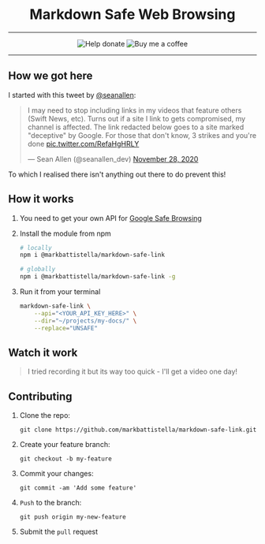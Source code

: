 <div align="center">

# Markdown Safe Web Browsing

---

![Help donate](https://img.shields.io/badge/%20-@markbattistella-blue?logo=paypal&link=https://www.paypal.me/markbattistella/6AUD) ![Buy me a coffee](https://img.shields.io/badge/%20-buymeacoffee-black?logo=buy-me-a-coffee&link=https://www.buymeacoffee.com/markbattistella)

---

</div>

## How we got here

I started with this tweet by [@seanallen](https://twitter.com/seanallen_dev):

<blockquote class="twitter-tweet" data-dnt="true" data-theme="light"><p lang="en" dir="ltr">I may need to stop including links in my videos that feature others (Swift News, etc). Turns out if a site I link to gets compromised, my channel is affected. The link redacted below goes to a site marked &quot;deceptive&quot; by Google. For those that don&#39;t know, 3 strikes and you&#39;re done <a href="https://t.co/RefaHgHRLY">pic.twitter.com/RefaHgHRLY</a></p>&mdash; Sean Allen (@seanallen_dev) <a href="https://twitter.com/seanallen_dev/status/1332696819625844736?ref_src=twsrc%5Etfw">November 28, 2020</a></blockquote>

To which I realised there isn't anything out there to do prevent this!

## How it works

1. You need to get your own API for [Google Safe Browsing](https://developers.google.com/safe-browsing/)

1. Install the module from npm

    ```sh
    # locally
    npm i @markbattistella/markdown-safe-link

    # globally
    npm i @markbattistella/markdown-safe-link -g
    ```

1. Run it from your terminal

    ```sh
    markdown-safe-link \
        --api="<YOUR_API_KEY_HERE>" \
        --dir="~/projects/my-docs/" \
        --replace="UNSAFE"
    ```

## Watch it work

> I tried recording it but its way too quick - I'll get a video one day!

## Contributing

1. Clone the repo:

    `git clone https://github.com/markbattistella/markdown-safe-link.git`

1. Create your feature branch:

    `git checkout -b my-feature`

1. Commit your changes:

    `git commit -am 'Add some feature'`

1. `Push` to the branch:

    `git push origin my-new-feature`

1. Submit the `pull` request
